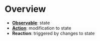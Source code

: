 # Overview

- [**Observable**](Observable.md): state
- [**Action**](Action.md): modification to state
- **Reaction**: triggered by changes to state
